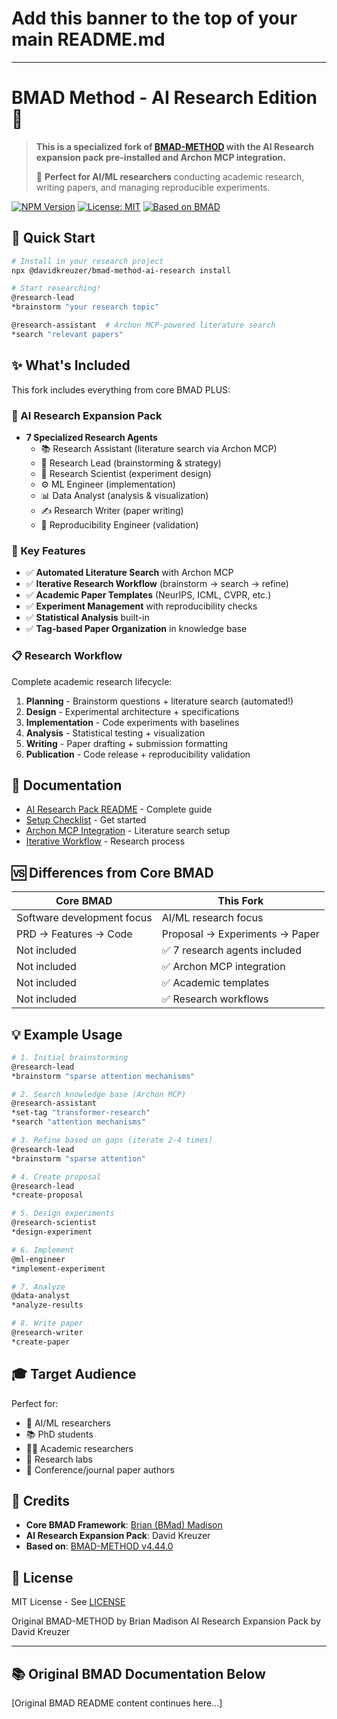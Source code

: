 # Add this banner to the top of your main README.md

---

# BMAD Method - AI Research Edition 🔬

> **This is a specialized fork of [BMAD-METHOD](https://github.com/bmadcode/BMAD-METHOD)
> with the AI Research expansion pack pre-installed and Archon MCP integration.**
>
> 🎯 **Perfect for AI/ML researchers** conducting academic research, writing papers,
> and managing reproducible experiments.

[![NPM Version](https://img.shields.io/npm/v/@davidkreuzer/bmad-method-ai-research)](https://www.npmjs.com/package/@davidkreuzer/bmad-method-ai-research)
[![License: MIT](https://img.shields.io/badge/License-MIT-yellow.svg)](https://opensource.org/licenses/MIT)
[![Based on BMAD](https://img.shields.io/badge/based%20on-BMAD--METHOD-blue)](https://github.com/bmadcode/BMAD-METHOD)

## 🚀 Quick Start

```bash
# Install in your research project
npx @davidkreuzer/bmad-method-ai-research install

# Start researching!
@research-lead
*brainstorm "your research topic"

@research-assistant  # Archon MCP-powered literature search
*search "relevant papers"
```

## ✨ What's Included

This fork includes everything from core BMAD PLUS:

### 🔬 AI Research Expansion Pack

- **7 Specialized Research Agents**
  - 📚 Research Assistant (literature search via Archon MCP)
  - 🔬 Research Lead (brainstorming & strategy)
  - 🧪 Research Scientist (experiment design)
  - ⚙️ ML Engineer (implementation)
  - 📊 Data Analyst (analysis & visualization)
  - ✍️ Research Writer (paper writing)
  - 🔁 Reproducibility Engineer (validation)

### 🎯 Key Features

- ✅ **Automated Literature Search** with Archon MCP
- ✅ **Iterative Research Workflow** (brainstorm → search → refine)
- ✅ **Academic Paper Templates** (NeurIPS, ICML, CVPR, etc.)
- ✅ **Experiment Management** with reproducibility checks
- ✅ **Statistical Analysis** built-in
- ✅ **Tag-based Paper Organization** in knowledge base

### 📋 Research Workflow

Complete academic research lifecycle:

1. **Planning** - Brainstorm questions + literature search (automated!)
2. **Design** - Experimental architecture + specifications
3. **Implementation** - Code experiments with baselines
4. **Analysis** - Statistical testing + visualization
5. **Writing** - Paper drafting + submission formatting
6. **Publication** - Code release + reproducibility validation

## 📖 Documentation

- [AI Research Pack README](expansion-packs/bmad-ai-research/README.md) - Complete guide
- [Setup Checklist](expansion-packs/bmad-ai-research/SETUP-CHECKLIST.md) - Get started
- [Archon MCP Integration](expansion-packs/bmad-ai-research/docs/ARCHON-MCP-INTEGRATION.md) - Literature search setup
- [Iterative Workflow](expansion-packs/bmad-ai-research/docs/ITERATIVE-RESEARCH-WORKFLOW.md) - Research process

## 🆚 Differences from Core BMAD

| Core BMAD                  | This Fork                      |
| -------------------------- | ------------------------------ |
| Software development focus | AI/ML research focus           |
| PRD → Features → Code      | Proposal → Experiments → Paper |
| Not included               | ✅ 7 research agents included  |
| Not included               | ✅ Archon MCP integration      |
| Not included               | ✅ Academic templates          |
| Not included               | ✅ Research workflows          |

## 💡 Example Usage

```bash
# 1. Initial brainstorming
@research-lead
*brainstorm "sparse attention mechanisms"

# 2. Search knowledge base (Archon MCP)
@research-assistant
*set-tag "transformer-research"
*search "attention mechanisms"

# 3. Refine based on gaps (iterate 2-4 times)
@research-lead
*brainstorm "sparse attention"

# 4. Create proposal
@research-lead
*create-proposal

# 5. Design experiments
@research-scientist
*design-experiment

# 6. Implement
@ml-engineer
*implement-experiment

# 7. Analyze
@data-analyst
*analyze-results

# 8. Write paper
@research-writer
*create-paper
```

## 🎓 Target Audience

Perfect for:

- 🔬 AI/ML researchers
- 📚 PhD students
- 👨‍🏫 Academic researchers
- 🧪 Research labs
- 📄 Conference/journal paper authors

## 🙏 Credits

- **Core BMAD Framework**: [Brian (BMad) Madison](https://github.com/bmadcode)
- **AI Research Expansion Pack**: David Kreuzer
- **Based on**: [BMAD-METHOD v4.44.0](https://github.com/bmadcode/BMAD-METHOD)

## 📄 License

MIT License - See [LICENSE](LICENSE)

Original BMAD-METHOD by Brian Madison
AI Research Expansion Pack by David Kreuzer

---

## 📚 Original BMAD Documentation Below

[Original BMAD README content continues here...]
